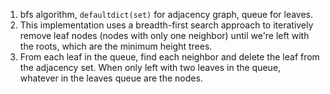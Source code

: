 1. bfs algorithm, `defaultdict(set)` for adjacency graph, queue for leaves.
2. ​This implementation uses a breadth-first search approach to iteratively remove leaf nodes (nodes with only one neighbor) until we're left with the roots, which are the minimum height trees.
3. From each leaf in the queue, find each neighbor and delete the leaf from the adjacency set. When only left with two leaves in the queue, whatever in the leaves queue are the nodes.
